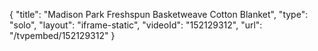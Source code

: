 {
    "title": "Madison Park Freshspun Basketweave Cotton Blanket",
    "type": "solo",
    "layout": "iframe-static",
    "videoId": "152129312",
    "url": "\/tvpembed\/152129312"
}